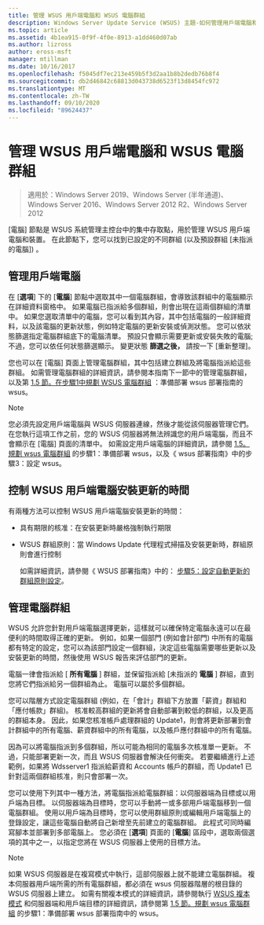 ```yaml
---
title: 管理 WSUS 用戶端電腦和 WSUS 電腦群組
description: Windows Server Update Service (WSUS) 主題-如何管理用戶端電腦和群組
ms.topic: article
ms.assetid: 4b1ea915-0f9f-4f0e-8913-a1dd460d07ab
ms.author: lizross
author: eross-msft
manager: mtillman
ms.date: 10/16/2017
ms.openlocfilehash: f5045df7ec213e459b5f3d2aa1b8b2dedb76b8f4
ms.sourcegitcommit: db2d46842c68813d043738d6523f13d8454fc972
ms.translationtype: MT
ms.contentlocale: zh-TW
ms.lasthandoff: 09/10/2020
ms.locfileid: "89624437"
---
```

# <a name="managing-wsus-client-computers-and-wsus-computer-groups"></a>管理 WSUS 用戶端電腦和 WSUS 電腦群組

>適用於：Windows Server 2019、Windows Server (半年通道)、Windows Server 2016、Windows Server 2012 R2、Windows Server 2012

[電腦] 節點是 WSUS 系統管理主控台中的集中存取點，用於管理 WSUS 用戶端電腦和裝置。 在此節點下，您可以找到已設定的不同群組 (以及預設群組 [未指派的電腦]) 。

## <a name="managing-client-computers"></a>管理用戶端電腦
在 [**選項**] 下的 [**電腦**] 節點中選取其中一個電腦群組，會導致該群組中的電腦顯示在詳細資料窗格中。 如果電腦已指派給多個群組，則會出現在這兩個群組的清單中。 如果您選取清單中的電腦，您可以看到其內容，其中包括電腦的一般詳細資料，以及該電腦的更新狀態，例如特定電腦的更新安裝或偵測狀態。 您可以依狀態篩選指定電腦群組底下的電腦清單。 預設只會顯示需要更新或安裝失敗的電腦;不過，您可以依任何狀態篩選顯示。 變更狀態 **篩選之後，** 請按一下 [重新整理]。

您也可以在 [電腦] 頁面上管理電腦群組，其中包括建立群組及將電腦指派給這些群組。 如需管理電腦群組的詳細資訊，請參閱本指南下一節中的管理電腦群組，以及第 [1.5 節。在步驟1中規劃 WSUS 電腦群組](../plan/plan-your-wsus-deployment.md#15-plan-wsus-computer-groups) ：準備部署 wsus 部署指南的 wsus。

> [!NOTE]
> 您必須先設定用戶端電腦與 WSUS 伺服器連線，然後才能從該伺服器管理它們。 在您執行這項工作之前，您的 WSUS 伺服器將無法辨識您的用戶端電腦，而且不會顯示在 [電腦] 頁面的清單中。 如需設定用戶端電腦的詳細資訊，請參閱 [1.5。規劃 wsus 電腦群組](../plan/plan-your-wsus-deployment.md#15-plan-wsus-computer-groups) 的步驟1：準備部署 wsus，以及《 wsus 部署指南》中的步驟3：設定 wsus。

## <a name="controlling-when-wsus-client-computers-install-updates"></a>控制 WSUS 用戶端電腦安裝更新的時間
有兩種方法可以控制 WSUS 用戶端電腦安裝更新的時間：

-   具有期限的核准：在安裝更新時嚴格強制執行期限

-   WSUS 群組原則：當 Windows Update 代理程式掃描及安裝更新時，群組原則會進行控制

    如需詳細資訊，請參閱《 WSUS 部署指南》中的： [步驟5：設定自動更新的群組原則設定](../deploy/4-configure-group-policy-settings-for-automatic-updates.md)。

## <a name="managing-computer-groups"></a>管理電腦群組
WSUS 允許您針對用戶端電腦選擇更新，這樣就可以確保特定電腦永遠可以在最便利的時間取得正確的更新。 例如，如果一個部門 (例如會計部門) 中所有的電腦都有特定的設定，您可以為該部門設定一個群組，決定這些電腦需要哪些更新以及安裝更新的時間，然後使用 WSUS 報告來評估部門的更新。

電腦一律會指派給 [ **所有電腦** ] 群組，並保留指派給 [未指派的 **電腦** ] 群組，直到您將它們指派給另一個群組為止。 電腦可以屬於多個群組。

您可以階層方式設定電腦群組 (例如，在「會計」群組下方放置「薪資」群組和「應付帳款」群組)。 核准較高群組的更新將會自動部署到較低的群組，以及更高的群組本身。 因此，如果您核准帳戶處理群組的 Update1，則會將更新部署到會計群組中的所有電腦、薪資群組中的所有電腦，以及帳戶應付群組中的所有電腦。

因為可以將電腦指派到多個群組，所以可能為相同的電腦多次核准單一更新。 不過，只能部署更新一次，而且 WSUS 伺服器會解決任何衝突。 若要繼續進行上述範例，如果將 Wdsserver1 指派給薪資和 Accounts 帳戶的群組，而 Update1 已針對這兩個群組核准，則只會部署一次。

您可以使用下列其中一種方法，將電腦指派給電腦群組：以伺服器端為目標或以用戶端為目標。 以伺服器端為目標時，您可以手動將一或多部用戶端電腦移到一個電腦群組。 使用以用戶端為目標時，您可以使用群組原則或編輯用戶端電腦上的登錄設定，讓這些電腦自動將自己新增至先前建立的電腦群組。 此程式可同時編寫腳本並部署到多部電腦上。 您必須在 [**選項**] 頁面的 [**電腦**] 區段中，選取兩個選項的其中之一，以指定您將在 WSUS 伺服器上使用的目標方法。

> [!NOTE]
> 如果 WSUS 伺服器是在複寫模式中執行，這部伺服器上就不能建立電腦群組。 複本伺服器用戶端所需的所有電腦群組，都必須在 wsus 伺服器階層的根目錄的 WSUS 伺服器上建立。 如需有關複本模式的詳細資訊，請參閱執行 [WSUS 複本模式](running-wsus-replica-mode.md) 和伺服器端和用戶端目標的詳細資訊，請參閱第 [1.5 節。規劃 wsus 電腦群組](../plan/plan-your-wsus-deployment.md#15-plan-wsus-computer-groups) 的步驟1：準備部署 wsus 部署指南中的 wsus。


